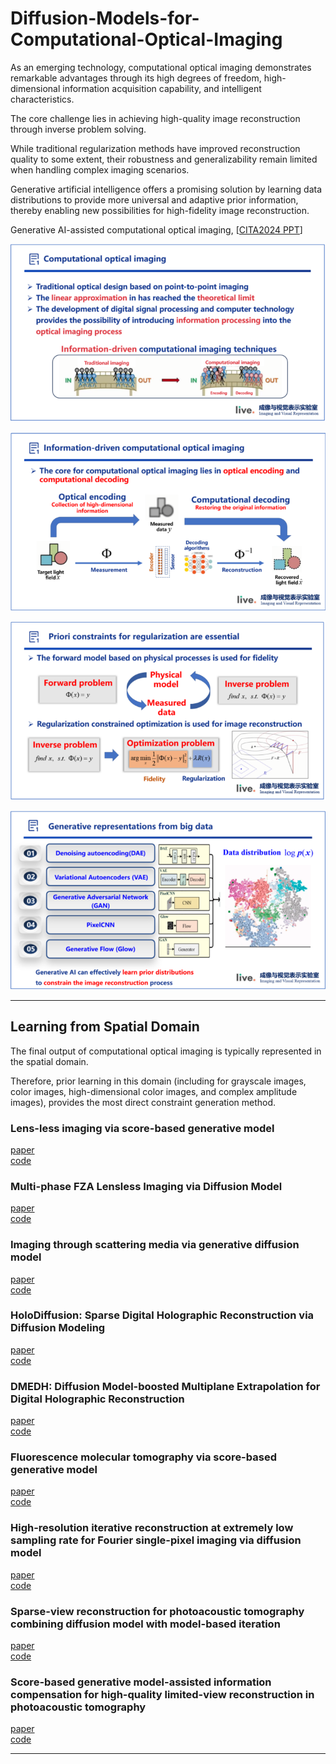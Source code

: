 # Diffusion-Models-for-Computational-Optical-Imaging

As an emerging technology, computational optical imaging demonstrates remarkable advantages through its high degrees of freedom, high-dimensional information acquisition capability, and intelligent characteristics. 

The core challenge lies in achieving high-quality image reconstruction through inverse problem solving. 

While traditional regularization methods have improved reconstruction quality to some extent, their robustness and generalizability remain limited when handling complex imaging scenarios. 

Generative artificial intelligence offers a promising solution by learning data distributions to provide more universal and adaptive prior information, thereby enabling new possibilities for high-fidelity image reconstruction.

Generative AI-assisted computational optical imaging, [[CITA2024 PPT](./CITA2024.pptx)]

![](./image/1.png)

![](./image/2.png)

![](./image/3.png)

![](./image/4.png)

---

## Learning from Spatial Domain

The final output of computational optical imaging is typically represented in the spatial domain. 

Therefore, prior learning in this domain (including for grayscale images, color images, high-dimensional color images, and complex amplitude images), provides the most direct constraint generation method.

### Lens-less imaging via score-based generative model

[paper](https://ope.lightpublishing.cn/zh/article/doi/10.37188/OPE.20223018.2280/)  
[code](https://github.com/yqx7150/LSGM)

### Multi-phase FZA Lensless Imaging via Diffusion Model

[paper](https://opg.optica.org/abstract.cfm?uri=oe-31-12-20595)  
[code](https://github.com/yqx7150/MLDM)

### Imaging through scattering media via generative diffusion model

[paper](https://pubs.aip.org/aip/apl/article/124/5/051101/3176612)  
[code](https://github.com/yqx7150/ISDM)

### HoloDiffusion: Sparse Digital Holographic Reconstruction via Diffusion Modeling

[paper](https://www.mdpi.com/2304-6732/11/4/388)  
[code](https://github.com/yqx7150/Holodiffusion)

### DMEDH: Diffusion Model-boosted Multiplane Extrapolation for Digital Holographic Reconstruction

[paper](https://opg.optica.org/abstract.cfm?uri=oe-32-18-31920)  
[code](https://github.com/yqx7150/DMEDH)

### Fluorescence molecular tomography via score-based generative model

[paper](https://www.sciencedirect.com/science/article/pii/S0143816625000508)  
[code](https://github.com/yqx7150/FTSG)

### High-resolution iterative reconstruction at extremely low sampling rate for Fourier single-pixel imaging via diffusion model

[paper](https://opg.optica.org/oe/fulltext.cfm?uri=oe-32-3-3138&id=545621)  
[code](https://github.com/yqx7150/FSPI-DM)

### Sparse-view reconstruction for photoacoustic tomography combining diffusion model with model-based iteration

[paper](https://www.sciencedirect.com/science/article/pii/S2213597923001118)  
[code](https://github.com/yqx7150/PAT-Diffusion)

### Score-based generative model-assisted information compensation for high-quality limited-view reconstruction in photoacoustic tomography

[paper](https://www.sciencedirect.com/science/article/pii/S2213597924000405)  
[code](https://github.com/yqx7150/Limited-view-PAT-Diffusion)

---
